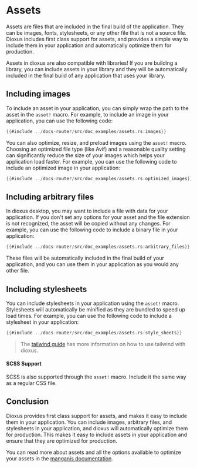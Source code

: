 # Assets

Assets are files that are included in the final build of the application. They can be images, fonts, stylesheets, or any other file that is not a source file. Dioxus includes first class support for assets, and provides a simple way to include them in your application and automatically optimize them for production.

Assets in dioxus are also compatible with libraries! If you are building a library, you can include assets in your library and they will be automatically included in the final build of any application that uses your library.

## Including images

To include an asset in your application, you can simply wrap the path to the asset in the `asset!` macro. For example, to include an image in your application, you can use the following code:

```rust
{{#include ../docs-router/src/doc_examples/assets.rs:images}}
```

You can also optimize, resize, and preload images using the `asset!` macro. Choosing an optimized file type (like Avif) and a reasonable quality setting can significantly reduce the size of your images which helps your application load faster. For example, you can use the following code to include an optimized image in your application:

```rust
{{#include ../docs-router/src/doc_examples/assets.rs:optimized_images}}
```

## Including arbitrary files

In dioxus desktop, you may want to include a file with data for your application. If you don't set any options for your asset and the file extension is not recognized, the asset will be copied without any changes. For example, you can use the following code to include a binary file in your application:

```rust
{{#include ../docs-router/src/doc_examples/assets.rs:arbitrary_files}}
```

These files will be automatically included in the final build of your application, and you can use them in your application as you would any other file.

## Including stylesheets

You can include stylesheets in your application using the `asset!` macro. Stylesheets will automatically be minified as they are bundled to speed up load times. For example, you can use the following code to include a stylesheet in your application:

```rust
{{#include ../docs-router/src/doc_examples/assets.rs:style_sheets}}
```

> The [tailwind guide](../cookbook/tailwind.md) has more information on how to use tailwind with dioxus.

#### SCSS Support
SCSS is also supported through the `asset!` macro. Include it the same way as a regular CSS file.

## Conclusion

Dioxus provides first class support for assets, and makes it easy to include them in your application. You can include images, arbitrary files, and stylesheets in your application, and dioxus will automatically optimize them for production. This makes it easy to include assets in your application and ensure that they are optimized for production.

You can read more about assets and all the options available to optimize your assets in the [manganis documentation](https://docs.rs/manganis/0.6.0/manganis).
